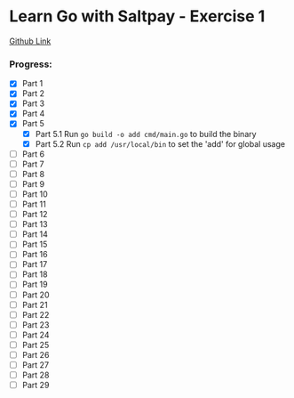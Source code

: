 # Learn Go with Saltpay - Exercise 1

[Github Link](https://github.com/saltpay/learn-go-with-salt/blob/master/book/exercise1.md) 

### Progress: 
- [x] Part 1
- [x] Part 2
- [x] Part 3
- [x] Part 4
- [x] Part 5
  - [x] Part 5.1 Run ```go build -o add cmd/main.go``` to build the binary
  - [x] Part 5.2 Run ```cp add /usr/local/bin``` to set the 'add' for global usage
- [ ] Part 6
- [ ] Part 7
- [ ] Part 8
- [ ] Part 9
- [ ] Part 10
- [ ] Part 11
- [ ] Part 12
- [ ] Part 13
- [ ] Part 14
- [ ] Part 15
- [ ] Part 16
- [ ] Part 17
- [ ] Part 18
- [ ] Part 19
- [ ] Part 20
- [ ] Part 21
- [ ] Part 22
- [ ] Part 23
- [ ] Part 24
- [ ] Part 25
- [ ] Part 26
- [ ] Part 27
- [ ] Part 28
- [ ] Part 29
